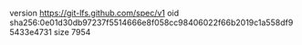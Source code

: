 version https://git-lfs.github.com/spec/v1
oid sha256:0e01d30db97237f5514666e8f058cc98406022f66b2019c1a558df95433e4731
size 7954
